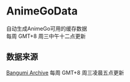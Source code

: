 # AnimeGoData
自动生成AnimeGo可用的缓存数据  
每周 GMT+8 周三中午十二点更新  
## 数据来源

[Bangumi Archive](https://github.com/bangumi/Archive) 每周 GMT+8 周三凌晨五点更新